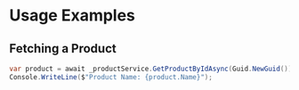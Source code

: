 # Usage Examples

## Fetching a Product

```csharp
var product = await _productService.GetProductByIdAsync(Guid.NewGuid());
Console.WriteLine($"Product Name: {product.Name}");
